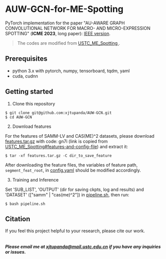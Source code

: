 # AUW-GCN-for-ME-Spotting
PyTorch implementation for the paper "AU-AWARE GRAPH CONVOLUTIONAL NETWORK FOR MACRO- AND MICRO-EXPRESSION SPOTTING" (**ICME 2023**, 
long paper): [IEEE version]().

> The codes are modified from [USTC_ME_Spotting
](https://github.com/wenhaocold/USTC_ME_Spotting).


## Prerequisites
- python 3.x with pytorch, numpy, tensorboard, tqdm, yaml
- cuda, cudnn

## Getting started
1. Clone this repository
```shell
$ git clone git@github.com:xjtupanda/AUW-GCN.git
$ cd AUW-GCN
```

2. Download features

For the features of SAMM-LV and CAS(ME)^2 datasets, please download [features.tar.gz](
https://pan.baidu.com/s/1TP7axxcj-Hx5g10TYsKpBA) 
with code: gn7i  (link is copied from 
[USTC_ME_Spotting#features-and-config-file](https://github.com/wenhaocold/USTC_ME_Spotting#features-and-config-file)) and extract it:
```shell
$ tar -xf features.tar.gz -C dir_to_save_feature
```
After downloading the feature files, the variables of feature path, `segment_feat_root`, in [config.yaml](https://github.com/xjtupanda/AUW-GCN/blob/main/config.yaml) should be modified accordingly.

3. Training and Inference

Set 'SUB_LIST', 
'OUTPUT' (dir for saving ckpts, log and results)
and 'DATASET' (["samm" | "cas(me)^2"])  in [pipeline.sh](https://github.com/xjtupanda/AUW-GCN/blob/main/pipeline.sh), then run:
```shell
$ bash pipeline.sh
```


## Citation
If you feel this project helpful to your research, please cite our work.
```

```

##### Please email me at xjtupanda@mail.ustc.edu.cn if you have any inquiries or issues.
